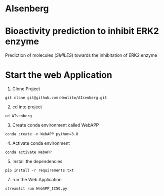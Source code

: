 # AIsenberg

# Bioactivity prediction to inhibit ERK2 enzyme
Prediction of molecules (*SMILES*) towards the inhibitation of ERK2 enzyme

# Start the web Application
1. Clone Project
```
git clone git@github.com:Heulito/AIsenberg.git
```
2. cd into project
```
cd AIsenberg
```
3. Create conda environment called WebAPP
```
conda create -n WebAPP python=3.8
```
4. Activate conda environment
```
conda activate WebAPP
```
5. Install the dependencies
```
pip install -r requirements.txt
```
7. run the Web Application
```
streamlit run WebAPP_IC50.py
```
